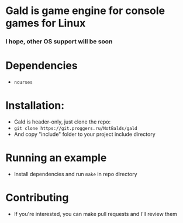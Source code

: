 # Gald is game engine for console games for Linux
### I hope, other OS support will be soon

# Dependencies
- ```ncurses```

# Installation:
- Gald is header-only, just clone the repo:
- ```git clone https://git.proggers.ru/NotBalds/gald```
- And copy "include" folder to your project include directory

# Running an example
- Install dependencies and run ```make``` in repo directory

# Contributing
- If you're interested, you can make pull requests and I'll review them
